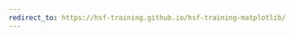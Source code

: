 ```yaml
---
redirect_to: https://hsf-training.github.io/hsf-training-matplotlib/
---
```

<!-- THIS FILE WAS AUTOMATICALLY GENERATED. 
PLEASE CHANGE _redirects.csv AND THEN RUN _redirection_generator.py -->
